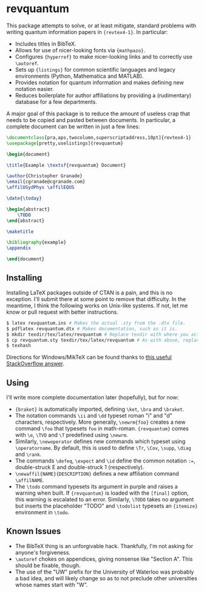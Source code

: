 # revquantum #

This package attempts to solve, or at least mitigate, standard problems with
writing quantum information papers in ``{revtex4-1}``. In particular:

- Includes titles in BibTeX.
- Allows for use of nicer-looking fonts via ``{mathpazo}``.
- Configures ``{hyperref}`` to make nicer-looking links and to correctly use ``\autoref``.
- Sets up ``{listings}`` for common scientific languages and legacy environments (Python, Mathematica and MATLAB).
- Provides notation for quantum information and makes defining new notation easier.
- Reduces boilerplate for author affiliations by providing a (rudimentary) database for a few departments.

A major goal of this package is to reduce the amount of useless crap that needs to be copied and pasted between documents. In particular, a complete document can be written in just a few lines:

```latex
\documentclass[pra,aps,twocolumn,superscriptaddress,10pt]{revtex4-1}
\usepackage[pretty,uselistings]{revquantum}

\begin{document}

\title{Example \textsf{revquantum} Document}

\author{Christopher Granade}
\email{cgranade@cgranade.com}
\affilUSydPhys \affilEQUS

\date{\today}

\begin{abstract}
    \TODO
\end{abstract}

\maketitle

\bibliography{example}
\appendix

\end{document} 
```

## Installing ##

Installing LaTeX packages outside of CTAN is a pain, and this is no exception. I'll submit there at some point to remove that difficulty. In the meantime, I think the following works on Unix-like systems. If not, let me know or pull request with better instructions.

```bash
$ latex revquantum.ins # Makes the actual .sty from the .dtx file.
$ pdflatex revquantum.dtx # Makes documentation, such as it is.
$ mkdir texdir/tex/latex/revquantum # Replace texdir with where you actually installed TeX (e.g. ~/texmf).
$ cp revquantum.sty texdir/tex/latex/revquantum # As with above, replace texdir.
$ texhash
```

Directions for Windows/MikTeX can be found thanks to [this useful StackOverflow answer](http://tex.stackexchange.com/questions/2063/how-can-i-manually-install-a-package-on-miktex-windows).

## Using ##

I'll write more complete documentation later (hopefully), but for now:

- ``{braket}`` is automatically imported, defining ``\ket``, ``\bra`` and ``\braket``.
- The notation commands ``\ii`` and ``\dd`` typeset roman "i" and "d" characters, respectively. More generally, ``\newrm{foo}`` creates a new command ``\foo`` that typesets ``foo`` in math-roman. ``{revquantum}`` comes with ``\e``, ``\TVD`` and ``\T`` predefined using ``\newrm``.
- Similarly, ``\newoperator`` defines new commands which typeset using ``\operatorname``. By default, this is used to define ``\Tr``, ``\Cov``, ``\supp``, ``\diag`` and ``\rank``.
- The commands ``\defeq``, ``\expect`` and ``\id`` define the common notation ``:=``, double-struck E and double-struck 1 (respectively).
- ``\newaffil{NAME}{DESCRIPTION}`` defines a new affiliation command ``\affilNAME``.
- The ``\todo`` command typesets its argument in purple and raises a warning when built. If ``{revquantum}`` is loaded with the ``[final]`` option, this warning is escalated to an error. Similarly, ``\TODO`` takes no argument but inserts the placeholder "TODO" and ``\todolist`` typesets an ``{itemize}`` environment in ``\todo``.

## Known Issues ##

- The BibTeX thing is an unforgivable hack. Thankfully, I'm not asking for anyone's forgiveness.
- ``\autoref`` chokes on appendices, giving nonsense like "Section A". This should be fixable, though.
- The use of the "UW" prefix for the University of Waterloo was probably a bad idea, and will likely change so as to not preclude other universities whose names start with "W".

